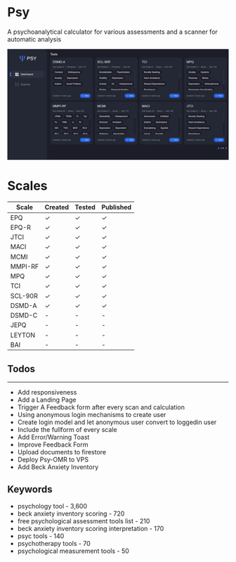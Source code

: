 # Psy
A psychoanalytical calculator for various assessments and a scanner for automatic analysis

![Dashboard](public/previews/dashboard.jpg)

# Scales
| Scale   | Created | Tested | Published |
|---------|---------|--------|-----------|
| EPQ     |   ✓     |   ✓    |     ✓     |
| EPQ-R   |   ✓     |   ✓    |     ✓     |
| JTCI    |   ✓     |   ✓    |     ✓     |
| MACI    |   ✓     |   ✓    |     ✓     |
| MCMI    |   ✓     |   ✓    |     ✓     |
| MMPI-RF |   ✓     |   ✓    |     ✓     |
| MPQ     |   ✓     |   ✓    |     ✓     |
| TCI     |   ✓     |   ✓    |     ✓     |
| SCL-90R |   ✓     |   ✓    |     ✓     |
| DSMD-A  |   ✓     |   ✓    |     ✓     |
| DSMD-C  |   -     |   -    |     -     |
| JEPQ    |   -     |   -    |     -     |
| LEYTON  |   -     |   -    |     -     |
| BAI     |   -     |   -    |     -     |


## Todos
---
- Add responsiveness
- Add a Landing Page
- Trigger A Feedback form after every scan and calculation
- Using anonymous login mechanisms to create user
- Create login model and let anonymous user convert to loggedin user
- Include the fullform of every scale
- Add Error/Warning Toast
- Improve Feedback Form
- Upload documents to firestore
- Deploy Psy-OMR to VPS
- Add Beck Anxiety Inventory

## Keywords
- psychology tool - 3,600
- beck anxiety inventory scoring - 720
- free psychological assessment tools list - 210
- beck anxiety inventory scoring interpretation - 170
- psyc tools - 140
- psychotherapy tools - 70
- psychological measurement tools - 50